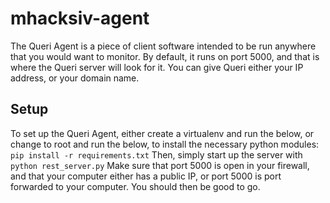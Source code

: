 mhacksiv-agent
==============

The Queri Agent is a piece of client software intended to be run anywhere that you would want to monitor. By default, it runs on port 5000, and that is where the Queri server will look for it. You can give Queri either your IP address, or your domain name.

Setup
-----

To set up the Queri Agent, either create a virtualenv and run the below, or change to root and run the below, to install the necessary python modules:
```pip install -r requirements.txt```
Then, simply start up the server with
```python rest_server.py```
Make sure that port 5000 is open in your firewall, and that your computer either has a public IP, or port 5000 is port forwarded to your computer. You should then be good to go.
